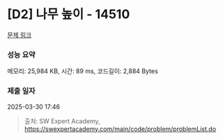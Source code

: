 # [D2] 나무 높이 - 14510 

[문제 링크](https://swexpertacademy.com/main/code/problem/problemDetail.do?contestProbId=AYFofW8qpXYDFAR4) 

### 성능 요약

메모리: 25,984 KB, 시간: 89 ms, 코드길이: 2,884 Bytes

### 제출 일자

2025-03-30 17:46



> 출처: SW Expert Academy, https://swexpertacademy.com/main/code/problem/problemList.do